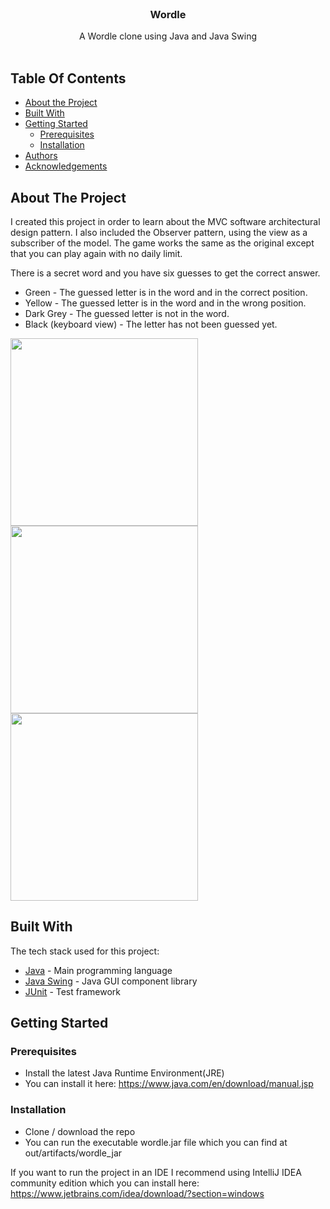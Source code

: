 <br/>
<p align="center">
  <a href="https://github.com/Pricey-93/Wordle"></a>

  <h3 align="center">Wordle</h3>

  <p align="center">
    A Wordle clone using Java and Java Swing
    <br/>
    <br/>
  </p>
</p>



## Table Of Contents

* [About the Project](#about-the-project)
* [Built With](#built-with)
* [Getting Started](#getting-started)
  * [Prerequisites](#prerequisites)
  * [Installation](#installation)
* [Authors](#authors)
* [Acknowledgements](#acknowledgements)

## About The Project

I created this project in order to learn about the MVC software architectural design pattern. I also included the Observer pattern, using the view as a subscriber of the model.
The game works the same as the original except that you can play again with no daily limit.

There is a secret word and you have six guesses to get the correct answer.

* Green - The guessed letter is in the word and in the correct position.
* Yellow - The guessed letter is in the word and in the wrong position.
* Dark Grey - The guessed letter is not in the word.
* Black (keyboard view) - The letter has not been guessed yet.

<img src="https://github.com/Pricey-93/wordle/assets/56130851/b3d2f3c5-566e-4284-bec2-b469189ee7fb" height="300" width="300">
<img src="https://github.com/Pricey-93/wordle/assets/56130851/68b53e9f-d1e2-4822-b4d8-689d3b7d5ded" height="300" width="300">
<img src="https://github.com/Pricey-93/wordle/assets/56130851/fa011442-8929-4e49-b550-ec6e3ca3e966" height="300" width="300">


## Built With

The tech stack used for this project:

* [Java](https://www.java.com/en/) - Main programming language
* [Java Swing](https://docs.oracle.com/javase/tutorial/uiswing/start/index.html) - Java GUI component library
* [JUnit](https://junit.org/junit5/) - Test framework

## Getting Started

### Prerequisites

* Install the latest Java Runtime Environment(JRE)
* You can install it here: https://www.java.com/en/download/manual.jsp

### Installation

* Clone / download the repo
* You can run the executable wordle.jar file which you can find at out/artifacts/wordle_jar

If you want to run the project in an IDE I recommend using IntelliJ IDEA community edition which you can install here: https://www.jetbrains.com/idea/download/?section=windows
